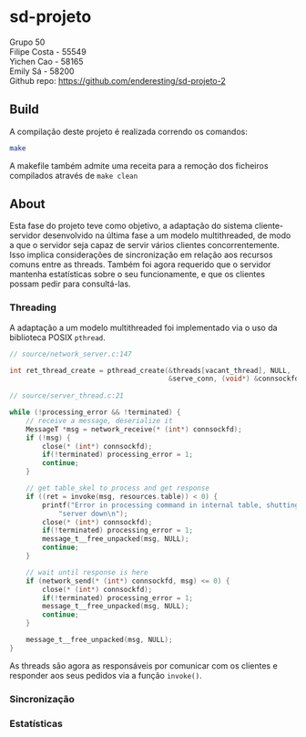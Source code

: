 # sd-projeto
Grupo 50 <br>
Filipe Costa - 55549 <br>
Yichen Cao - 58165 <br>
Emily Sá - 58200 <br>
Github repo: https://github.com/enderesting/sd-projeto-2

## Build
A compilação deste projeto é realizada correndo os comandos:

```bash
make
```

A makefile também admite uma receita para a remoção dos ficheiros compilados através de `make clean`

## About

Esta fase do projeto teve como objetivo, a adaptação do sistema cliente-servidor
desenvolvido na última fase a um modelo multithreaded, de modo a que o servidor
seja capaz de servir vários clientes concorrentemente. Isso implica considerações
de sincronização em relação aos recursos comuns entre as threads. Também foi agora 
requerido que o servidor mantenha estatísticas sobre o seu funcionamente, e que 
os clientes possam pedir para consultá-las.

### Threading

A adaptação a um modelo multithreaded foi implementado via o uso da biblioteca
POSIX `pthread`. 

```c
// source/network_server.c:147

int ret_thread_create = pthread_create(&threads[vacant_thread], NULL, 
                                       &serve_conn, (void*) &connsockfd);
                                       
// source/server_thread.c:21

while (!processing_error && !terminated) {
    // receive a message, deserialize it
    MessageT *msg = network_receive(* (int*) connsockfd);
    if (!msg) {
        close(* (int*) connsockfd);
        if(!terminated) processing_error = 1;
        continue;
    }

    // get table_skel to process and get response
    if ((ret = invoke(msg, resources.table)) < 0) {
        printf("Error in processing command in internal table, shutting "
            "server down\n");
        close(* (int*) connsockfd);
        if(!terminated) processing_error = 1;
        message_t__free_unpacked(msg, NULL);
        continue;
    }

    // wait until response is here
    if (network_send(* (int*) connsockfd, msg) <= 0) {
        close(* (int*) connsockfd);
        if(!terminated) processing_error = 1;
        message_t__free_unpacked(msg, NULL);
        continue;
    }

    message_t__free_unpacked(msg, NULL);
}
```

As threads são agora as responsáveis por comunicar com os clientes e responder
aos seus pedidos via a função `invoke()`.

### Sincronização

### Estatísticas

